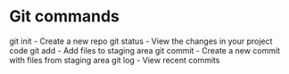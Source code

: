 # Git commands

git init - Create a new repo
git status - View the changes in your project code
git add - Add files to staging area
git commit - Create a new commit with files from staging area
git log - View recent commits

